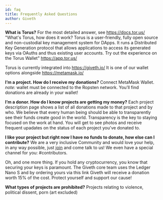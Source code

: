 ```yaml
---
id: faq
title: Frequently Asked Questions
author: Giveth 
---
```

**What is Torus?**
For the most detailed answer, see https://docs.tor.us/
"What's Torus, how does it work?
Torus is a user-friendly, fully open source and non-custodial key management system for DApps. It runs a Distributed Key Generation protocol that allows applications to access its generated keys via OAuths and thus existing user accounts. Try out the experience on the Torus Wallet" https://app.tor.us/

Torus is currently integrated into https://giveth.io/
It is one of our wallet options alongside https://metamask.io/


**I’m a project. How do I receive my donations?**
Connect MetaMask Wallet. *note:* wallet must be connected to the Ropsten network.
You’ll find donations are already in your wallet!

**I’m a donor. How do I know projects are getting my money?**
Each project description page shows a list of all donations made to that project and by who. We believe that every human being should be able to transparently see their funds create good in the world. Transparency is the key to staying focused on the work at hand. You will get to see photos and receive frequent upadates on the status of each project you've donated to.

**I like your project but right now I have no funds to donate, how else can I contribute?**
We are a very inclusive Community and would love your help, in any way possible, just [join](https://https://giveth.io/join/) and come talk to us! We even have a special channel for you: #contributors.

Oh, and one more thing. If you hold any cryptocurrency, you know that securing your keys is paramount. The Giveth core team uses the Ledger Nano S and by ordering yours via this link Giveth will receive a donation worth 15% of the cost. Protect yourself and support our cause!

**What types of projects are prohibited?**
Projects relating to violence, political dissent, porn (art excluded) 